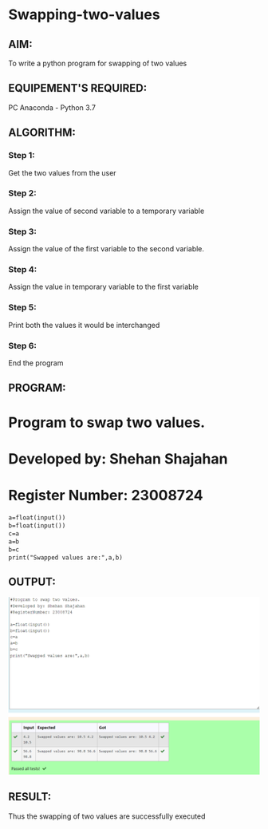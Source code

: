 # Swapping-two-values
## AIM:
To write a python program for swapping of two values
## EQUIPEMENT'S REQUIRED: 
PC
Anaconda - Python 3.7
## ALGORITHM: 
### Step 1:
Get the two values from the user
### Step 2: 
Assign the value of second variable to a temporary variable 
### Step 3: 
Assign the value of the first variable to the second variable.
### Step 4:  
Assign the value in temporary variable to the first variable
### Step 5: 
Print both the values it would be interchanged
### Step 6: 
End the program
## PROGRAM:
# Program to swap two values.
# Developed by: Shehan Shajahan 
# Register Number: 23008724
~~~
a=float(input())
b=float(input())
c=a
a=b
b=c
print("Swapped values are:",a,b)
~~~
## OUTPUT:
![OUTPUT](<Screenshot 2023-10-26 164545.png>)
## RESULT:
Thus the swapping of two values are successfully executed



